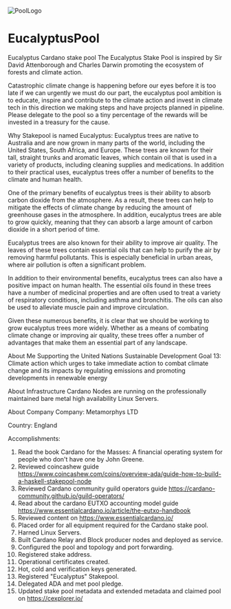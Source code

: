 ![PoolLogo](https://user-images.githubusercontent.com/115787614/210828258-4b177721-2950-4052-91dc-b93a25fb7843.png)  <a href="https://cexplorer.io/" target="_blank"><img width="" class="img-fluid" src="https://js.cexplorer.io/img/award/b07269e436bb93f8840a9c9fbc51bc.png" alt=""></a>

# EucalyptusPool
Eucalyptus Cardano stake pool
The Eucalyptus Stake Pool is inspired by Sir David Attenborough and Charles Darwin promoting the ecosystem of forests and climate action.

Catastrophic climate change is happening before our eyes before it is too late if we can urgently we must do our part, the eucalyptus pool ambition is to educate, inspire and contribute to the climate action and invest in climate tech in this direction we making steps and have projects planned in pipeline. Please delegate to the pool so a tiny percentage of the rewards will be invested in a treasury for the cause.



Why Stakepool is named Eucalyptus:
Eucalyptus trees are native to Australia and are now grown in many parts of the world, including the United States, South Africa, and Europe. These trees are known for their tall, straight trunks and aromatic leaves, which contain oil that is used in a variety of products, including cleaning supplies and medications. In addition to their practical uses, eucalyptus trees offer a number of benefits to the climate and human health.

One of the primary benefits of eucalyptus trees is their ability to absorb carbon dioxide from the atmosphere. As a result, these trees can help to mitigate the effects of climate change by reducing the amount of greenhouse gases in the atmosphere. In addition, eucalyptus trees are able to grow quickly, meaning that they can absorb a large amount of carbon dioxide in a short period of time.

Eucalyptus trees are also known for their ability to improve air quality. The leaves of these trees contain essential oils that can help to purify the air by removing harmful pollutants. This is especially beneficial in urban areas, where air pollution is often a significant problem.

In addition to their environmental benefits, eucalyptus trees can also have a positive impact on human health. The essential oils found in these trees have a number of medicinal properties and are often used to treat a variety of respiratory conditions, including asthma and bronchitis. The oils can also be used to alleviate muscle pain and improve circulation.

Given these numerous benefits, it is clear that we should be working to grow eucalyptus trees more widely. Whether as a means of combating climate change or improving air quality, these trees offer a number of advantages that make them an essential part of any landscape.

About Me
Supporting the United Nations Sustainable Development Goal 13: Climate action which urges to take immediate action to combat climate change and its impacts by regulating emissions and promoting developments in renewable energy

About Infrastructure
Cardano Nodes are running on the professionally maintained bare metal high availability Linux Servers.

About Company
Company: Metamorphys LTD

Country: England

Accomplishments:
1) Read the book Cardano for the Masses: A financial operating system for people who don't have one by John Greene.
2) Reviewed coincashew guide https://www.coincashew.com/coins/overview-ada/guide-how-to-build-a-haskell-stakepool-node
3) Reviewed Cardano community guild operators guide https://cardano-community.github.io/guild-operators/
4) Read about the cardano EUTXO accounting model guide https://www.essentialcardano.io/article/the-eutxo-handbook
5) Reviewed content on https://www.essentialcardano.io/
6) Placed order for all equipment required for the Cardano stake pool. 
7) Harned Linux Servers.
8) Built Cardano Relay and Block producer nodes and deployed as service.
9) Configured the pool and topology and port forwarding. 
10) Registered stake address. 
11) Operational certificates created.
12) Hot, cold and verification keys generated.
13) Registered "Eucalyptus" Stakepool.
14) Delegated ADA and met pool pledge.
15) Updated stake pool metadata and extended metadata and claimed pool on https://cexplorer.io/ 
